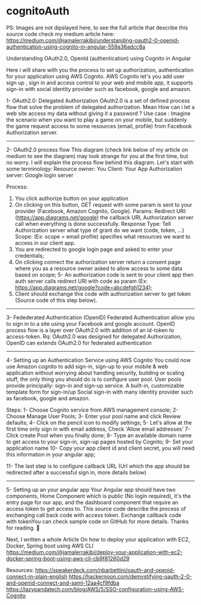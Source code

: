 # cognitoAuth

PS: Images are not dipslayed here, to see the full article that describe this source code check my medium article here:
https://medium.com/@jamalerrakibi/understanding-oauth2-0-openid-authentication-using-cognito-in-angular-559a36adcc8a


Understanding OAuth2.0, OpenId (authentication) using Cognito in Angular


Here i will share with you the process to set up authorization, authentication for your application using AWS Cognito. AWS Cognito let's you add user sign up , sign in and access control to your web and mobile app, it supports sign-in with social identity provider such as facebook, google and amazon.

1- OAuth2.0: Delegated Authorization
OAuth2.0 is a set of defined process flow that solve the problem of delegated authorization. Mean How can i let a web site access my data without giving it a password ?
Use case : Imagine the scenario when you want to play a game on your mobile, but suddenly the game request access to some resources (email, profile) from Facebook Authorization server.

--------------------------------------

2- OAuth2.0 process flow
This diagram (check link below of my article on medium to see the diagram) may look strange for you at the first time, but no worry. I will explain the process flow behind this diagram. Let's start with some terminology:
Resource owner: You
Client: Your App
Authorization server: Google login server

Process:
1. You click authorize button on your application
2. On clicking on this button, GET request with some param is sent to your provider (Facebook, Amazon Cognito, Google).
Params:
Redirect URI: (https://app.diagrams.net/google) the callback URI, Authorization server call when everything is done successfully.
Response Type: Tell Authorization server what type of grant do we want (code, token, …)
Scope: (Ex: scope = email profile) specifies what resources we want to access in our client app.
3. You are redirected to google login page and asked to enter your credentials;
4. On clicking connect the authorization server return a consent page where you as a resource owner asked to allow access to some data based on scope;
5- An authorization code is sent to your client app then auth server calls redirect URI with code as param (Ex: https://app.diagrams.net/google?code=abcdefgh1234);
6. Client should exchange this code with authorization server to get token (Source code of this step below).

--------------------------------------

3- Fedederated Authentication (OpenID)
Federated Authentication allow you to sign in to a site using your Facebook and google account.
OpenID process flow is a layer over OAuth2.0 with addition of an id-token to access-token.
Rq: OAuth2.0 was designed for delegated Authorization, OpenID can extends OAuth2.0 for federated authentication

--------------------------------------

4- Setting up an Authentication Service using AWS Cognito
You could now use Amazon cognito to add sign-in, sign-up to your mobile & web application without worrying about handling security, building or scaling stuff, the only thing you should do is to configure user pool.
User pools provide principally:
sign-in and sign-up service.
A built-in, customizable template form for sign-in/up
Social sign-in with many identity provider such as facebook, google and amazon.

Steps:
1- Choose Cognito service from AWS management console;
2- Choose Manage User Pools;
3- Enter your pool name and click Review defaults;
4- Click on the pencil icon to modify settings;
5- Let's allow at the first time only sign in with email address, Check 'Allow email addresses'
7- Click create Pool when you finally done;
8- Type an available domain name to get access to your sign-in, sign-up pages hosted by Cognito;
9- Set your application name
10- Copy your app client id and client secret, you will need this information in your angular app;


11- The last step is to configure callback URL (Url which the app should be redirected after a successful sign in, more details below)

--------------------------------------

5- Setting up an your angular app
Your Angular app should have two components, Home Component which is public (No login required), it's the entry page for our app, and the dashboard component that require an access token to get access to.
This source code describe the process of exchanging call back code with access token.
Exchange callback code with tokenYou can check sample code on GitHub for more details.
Thanks for reading. 🍻

Next, I written a whole Article
On how to deploy your application with EC2, Docker, Spring boot using AWS CLI
https://medium.com/@jamalerrakibi/deploy-your-application-with-ec2-docker-spring-boot-using-aws-cli-cb9f81260d29


Resources:
https://speakerdeck.com/nbarbettini/oauth-and-openid-connect-in-plain-english
https://hackernoon.com/demystifying-oauth-2-0-and-openid-connect-and-saml-12aa4cf9fdba
https://lazypandatech.com/blog/AWS/5/SSO-configuration-using-AWS-Cognito
